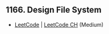 ## 1166. Design File System

-  [LeetCode](https://leetcode.com/problems/design-file-system/) | [LeetCode CH](https://leetcode.cn/problems/design-file-system/) (Medium)
